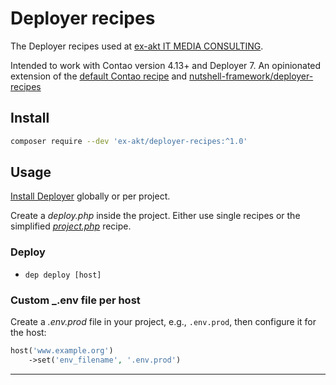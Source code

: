 # Deployer recipes

The Deployer recipes used at [ex-akt IT MEDIA CONSULTING][1].

Intended to work with Contao version 4.13+ and Deployer 7. An opinionated extension of the [default Contao recipe][2] and [nutshell-framework/deployer-recipes][3]

## Install

```bash
composer require --dev 'ex-akt/deployer-recipes:^1.0'
```

## Usage

[Install Deployer][4] globally or per project.

Create a _deploy.php_ inside the project. Either use single recipes or the simplified [_project.php_][5] recipe.


### Deploy

- `dep deploy [host]`

### Custom _.env file per host

Create a _.env.prod_ file in your project, e.g., `.env.prod`, then configure it for the host:

```php
host('www.example.org')
    ->set('env_filename', '.env.prod')
```

----

[1]: https://www.ex-akt.de/
[2]: https://docs.contao.org/manual/en/guides/deployer/
[3]: https://github.com/nutshell-framework/deployer-recipes
[4]: https://deployer.org/docs/7.x/installation
[5]: /recipe/project.php